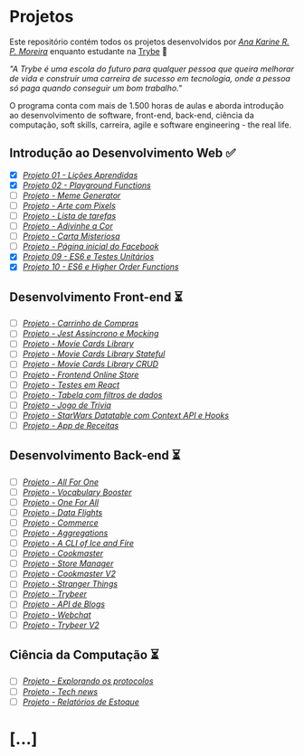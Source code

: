 # Projetos

Este repositório contém todos os projetos desenvolvidos por _[Ana Karine R. P. Moreira](https://www.linkedin.com/in/moreirakarine/)_ enquanto estudante na [Trybe](https://www.betrybe.com/) :rocket:

_"A Trybe é uma escola do futuro para qualquer pessoa que queira melhorar de vida e construir uma carreira de sucesso em tecnologia, onde a pessoa só paga quando conseguir um bom trabalho."_

O programa conta com mais de 1.500 horas de aulas e aborda introdução ao desenvolvimento de software, front-end, back-end, ciência da computação, soft skills, carreira, agile e software engineering - the real life.

## Introdução ao Desenvolvimento Web :white_check_mark:

- [x] _[Projeto 01 - Lições Aprendidas](https://github.com/ana-karine/trybe-projects/tree/master/intro-dev-web/p1_lessons-learned)_
- [x] _[Projeto 02 - Playground Functions](https://github.com/ana-karine/trybe-projects/tree/master/intro-dev-web/p2_playground-functions)_
- [ ] _[Projeto - Meme Generator](https://github.com/ana-karine/trybe-projects/tree/master/intro-dev-web/p2_meme-generator)_
- [ ] _[Projeto - Arte com Pixels]()_
- [ ] _[Projeto - Lista de tarefas]()_
- [ ] _[Projeto - Adivinhe a Cor]()_
- [ ] _[Projeto - Carta Misteriosa]()_
- [ ] _[Projeto - Página inicial do Facebook]()_
- [x] _[Projeto 09 - ES6 e Testes Unitários](https://github.com/ana-karine/trybe-projects/tree/master/intro-dev-web/p9_unit-tests)_
- [x] _[Projeto 10 - ES6 e Higher Order Functions](https://github.com/ana-karine/trybe-projects/tree/master/intro-dev-web/p10_zoo)_

## Desenvolvimento Front-end :hourglass_flowing_sand:

- [ ] _[Projeto - Carrinho de Compras]()_
- [ ] _[Projeto - Jest Assíncrono e Mocking]()_
- [ ] _[Projeto - Movie Cards Library]()_
- [ ] _[Projeto - Movie Cards Library Stateful]()_
- [ ] _[Projeto - Movie Cards Library CRUD]()_
- [ ] _[Projeto - Frontend Online Store]()_
- [ ] _[Projeto - Testes em React]()_
- [ ] _[Projeto - Tabela com filtros de dados]()_
- [ ] _[Projeto - Jogo de Trivia]()_
- [ ]  _[Projeto - StarWars Datatable com Context API e Hooks]()_
- [ ] _[Projeto - App de Receitas]()_

## Desenvolvimento Back-end :hourglass_flowing_sand:

- [ ] _[Projeto - All For One]()_
- [ ] _[Projeto - Vocabulary Booster]()_
- [ ] _[Projeto - One For All]()_
- [ ] _[Projeto - Data Flights]()_
- [ ] _[Projeto - Commerce]()_
- [ ] _[Projeto - Aggregations]()_
- [ ] _[Projeto - A CLI of Ice and Fire]()_
- [ ] _[Projeto - Cookmaster]()_
- [ ] _[Projeto - Store Manager]()_
- [ ] _[Projeto - Cookmaster V2]()_
- [ ] _[Projeto - Stranger Things]()_
- [ ] _[Projeto - Trybeer]()_
- [ ] _[Projeto - API de Blogs]()_
- [ ] _[Projeto - Webchat]()_
- [ ] _[Projeto - Trybeer V2]()_

## Ciência da Computação :hourglass_flowing_sand:

- [ ] _[Projeto - Explorando os protocolos]()_
- [ ] _[Projeto - Tech news]()_
- [ ] _[Projeto - Relatórios de Estoque]()_

# [...]
